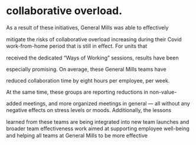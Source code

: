 # collaborative overload.

As a result of these initiatives, General Mills was able to eﬀectively

mitigate the risks of collaborative overload increasing during their Covid work-from-home period that is still in eﬀect. For units that

received the dedicated “Ways of Working” sessions, results have been

especially promising. On average, these General Mills teams have

reduced collaboration time by eight hours per employee, per week.

At the same time, these groups are reporting reductions in non-value-

added meetings, and more organized meetings in general — all without any negative eﬀects on stress levels or moods. Additionally, the lessons

learned from these teams are being integrated into new team launches and broader team eﬀectiveness work aimed at supporting employee well-being and helping all teams at General Mills to be more eﬀective